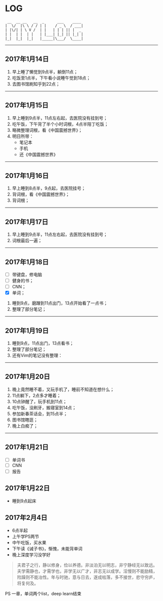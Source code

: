 # LOG

```
 __  __ __   __  _      ___    ____ 
|  \/  |\ \ / / | |    / _ \  / ___|
| |\/| | \ V /  | |   | | | || |  _ 
| |  | |  | |   | |___| |_| || |_| |
|_|  |_|  |_|   |_____|\___/  \____|
```
---

## 2017年1月14日
1. 早上睡了懒觉到9点半，躺倒11点；
2. 吃饭至1点半，下午看小说睡午觉到18点；
3. 去图书馆刷知乎到22点；

---

## 2017年1月15日
1. 早上睡到9点半，11点左右起，去医院没有挂到号；
2. 吃午饭，下午背了半个小时词根，4点半陪丁吃饭；
3. 略微整理词根，看《中国震撼世界》；
4. 明日所带：
    - 笔记本
    - 手机
    - 还《中国震撼世界》
---

## 2017年1月16日
1. 早上睡到8点半，9点起，去医院挂号；
2. 背词根，看《中国震撼世界》；
3. 背词根；

---

## 2017年1月17日
1. 早上睡到9点半，11点左右起，去医院没有挂到号；
2. 词根最后一遍；


---

## 2017年1月18日
- [ ] 带键盘，修电脑
- [ ] 健身的书；
- [ ] CNN；
- [x] 单词；
1. 睡到9点，磨蹭到11点出门，13点开始看了一点书；
2. 整理了部分笔记；

---
## 2017年1月19日
1. 睡到9点，11点出门，13点看书；
2. 整理了部分笔记；
3. 还有Vim的笔记没有整理：

---
## 2017年1月20日
1. 晚上竟然睡不着，又玩手机了，睡前不知道在想什么；
2. 11点躺下，2点多才睡着；
3. 10点钟醒了，玩手机到11点；
4. 吃午饭，没刷牙，搬寝室到14点；
5. 参加新春茶话会，到15点半；
6. 图书馆瞎逛；
7. 晚上白痴了； 

---
## 2017年1月21日
- [ ] 单词书
- [ ] CNN
- [ ] 报告

## 2017年1月22日
- 睡到9点起床

## 2017年2月4日
- 6点半起
- 上午学PS两节
- 中午吃饭，买水果
- 下午读《诫子书》，惭愧，未能背单词
- 晚上深度学习没学好

> 夫君子之行，静以修身，俭以养德。非淡泊无以明志，非宁静经无以致远。夫学需静也，才需学也，非学无以广才，非志无以成学。淫慢则不能励精，险躁则不能冶性。年与时驰，意与日去，遂成枯落，多不接世，悲守穷庐，将复何及。

PS 一章，单词两个list，deep learn结束
